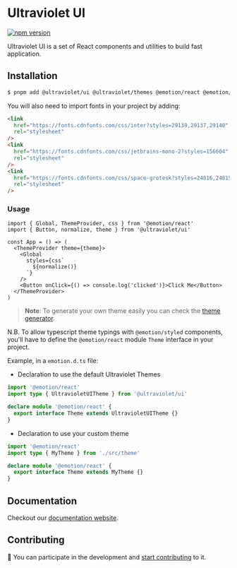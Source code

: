 # Ultraviolet UI

[![npm version](https://badge.fury.io/js/%40ultraviolet%2Fui.svg)](https://badge.fury.io/js/%40ultraviolet%2Fui)

Ultraviolet UI is a set of React components and utilities to build fast application.

## Installation

```sh
$ pnpm add @ultraviolet/ui @ultraviolet/themes @emotion/react @emotion/styled
```

You will also need to import fonts in your project by adding:

```html
<link
  href="https://fonts.cdnfonts.com/css/inter?styles=29139,29137,29140"
  rel="stylesheet"
/>
<link
  href="https://fonts.cdnfonts.com/css/jetbrains-mono-2?styles=156604"
  rel="stylesheet"
/>
<link
  href="https://fonts.cdnfonts.com/css/space-grotesk?styles=24816,24815"
  rel="stylesheet"
/>
```

### Usage

```tsx
import { Global, ThemeProvider, css } from '@emotion/react'
import { Button, normalize, theme } from '@ultraviolet/ui'

const App = () => (
  <ThemeProvider theme={theme}>
    <Global
      styles={css`
        ${normalize()}
      `}
    />
    <Button onClick={() => console.log('clicked')}>Click Me</Button>
  </ThemeProvider>
)
```

> **Note**:
> To generate your own theme easily you can check the [theme generator](https://storybook.ultraviolet.scaleway.com/?path=/docs/tools-theme-generator--docs).

N.B. To allow typescript theme typings with `@emotion/styled` components,
you'll have to define the `@emotion/react` module `Theme` interface in your project.

Example, in a `emotion.d.ts` file:

- Declaration to use the default Ultraviolet Themes

```ts
import '@emotion/react'
import type { UltravioletUITheme } from '@ultraviolet/ui'

declare module '@emotion/react' {
  export interface Theme extends UltravioletUITheme {}
}
```

- Declaration to use your custom theme

```ts
import '@emotion/react'
import type { MyTheme } from './src/theme'

declare module '@emotion/react' {
  export interface Theme extends MyTheme {}
}
```

## Documentation

Checkout our [documentation website](https://storybook.ultraviolet.scaleway.com/).

## Contributing

📝 You can participate in the development and [start contributing](/CONTRIBUTING.md) to it.
